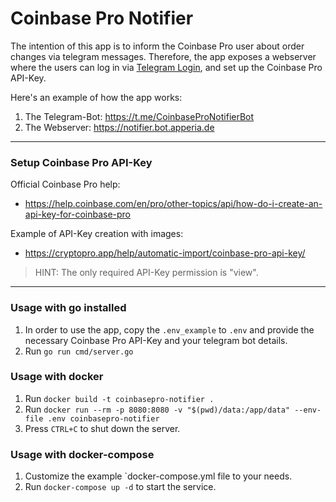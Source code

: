 # Coinbase Pro Notifier

The intention of this app is to inform the Coinbase Pro user about order changes via telegram messages. Therefore, the
app exposes a webserver where the users can log in via [Telegram Login](https://core.telegram.org/widgets/login), and
set up the Coinbase Pro API-Key.

Here's an example of how the app works:

1. The Telegram-Bot: https://t.me/CoinbaseProNotifierBot
2. The Webserver: https://notifier.bot.apperia.de

---

### Setup Coinbase Pro API-Key

Official Coinbase Pro help:

- https://help.coinbase.com/en/pro/other-topics/api/how-do-i-create-an-api-key-for-coinbase-pro

Example of API-Key creation with images:

- https://cryptopro.app/help/automatic-import/coinbase-pro-api-key/

> HINT: The only required API-Key permission is "view".

---

### Usage with go installed

1. In order to use the app, copy the `.env_example` to `.env` and provide the necessary Coinbase Pro API-Key and your
   telegram bot details.
2. Run `go run cmd/server.go`

### Usage with docker

1. Run `docker build -t coinbasepro-notifier .`
2. Run `docker run --rm -p 8080:8080 -v "$(pwd)/data:/app/data" --env-file .env coinbasepro-notifier`
3. Press `CTRL+C` to shut down the server.

### Usage with docker-compose

1. Customize the example `docker-compose.yml file to your needs.
1. Run `docker-compose up -d` to start the service.

